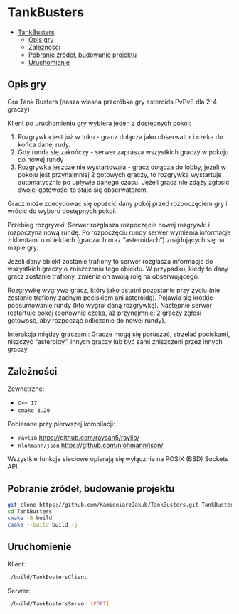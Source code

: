 # TankBusters

<!--toc:start-->
- [TankBusters](#tankbusters)
  - [Opis gry](#opis-gry)
  - [Zależności](#zależności)
  - [Pobranie źródeł, budowanie projektu](#pobranie-źródeł-budowanie-projektu)
  - [Uruchomienie](#uruchomienie)
<!--toc:end-->

## Opis gry

Gra Tank Busters (nasza własna przeróbka gry asteroids PvPvE dla 2-4 graczy)

Klient po uruchomieniu gry wybiera jeden z dostępnych pokoi:

  1. Rozgrywka jest już w toku -
     gracz dołącza jako obserwator i czeka do końca danej rudy.
  2. Gdy runda się zakończy -
     serwer zaprasza wszystkich graczy w pokoju do nowej rundy
  3. Rozgrywka jeszcze nie wystartowała -
     gracz dołącza do lobby, jeżeli w pokoju
     jest przynajmniej 2 gotowych graczy,
     to rozgrywka wystartuje automatycznie
     po upływie danego czasu. Jeżeli gracz
     nie zdąży zgłosić swojej gotowości to staje się obserwatorem.

Gracz może zdecydować się opuścić dany pokój
przed rozpoczęciem gry i wrócić do wyboru dostępnych pokoi.

Przebieg rozgrywki:
Serwer rozgłasza rozpoczęcie nowej rozgrywki i rozpoczyna nową rundę.
Po rozpoczęciu rundy serwer wymienia informacje z klientami o obiektach
(graczach oraz “asteroidach”) znajdujących się na mapie gry.

Jeżeli dany obiekt zostanie trafiony to serwer rozgłasza informacje do
wszystkich graczy o zniszczeniu tego obiektu. W przypadku, kiedy to dany
gracz zostanie trafiony, zmienia on swoją rolę na obserwującego.

Rozgrywkę wygrywa gracz, który jako ostatni pozostanie przy życiu
(nie zostanie trafiony żadnym pociskiem ani asteroidą).
Pojawia się krótkie podsumowanie rundy (kto wygrał daną rozgrywkę).
Następnie serwer restartuje pokój (ponownie czeka, aż przynajmniej
2 graczy zgłosi gotowość, aby rozpocząć odliczanie do nowej rundy).

Interakcja między graczami:
Gracze mogą się poruszać, strzelać pociskami, niszczyć “asteroidy”, innych
graczy lub być sami zniszczeni przez innych graczy.

## Zależności

Zewnętrzne:

- `C++ 17`
- `cmake 3.20`

Pobierane przy pierwszej kompilacji:

- `raylib` <https://github.com/raysan5/raylib/>
- `nlohmann/json` <https://github.com/nlohmann/json/>

Wszystkie funkcje sieciowe opierają się wyłącznie na POSIX (BSD) Sockets API.

## Pobranie źródeł, budowanie projektu

```bash
git clone https://github.com/KamieniarzJakub/TankBusters.git TankBusters
cd TankBusters
cmake -B build
cmake --build build -j
```

## Uruchomienie

Klient:

```bash
./build/TankBustersClient
```

Serwer:

```bash
./build/TankBustersServer [PORT]
```

